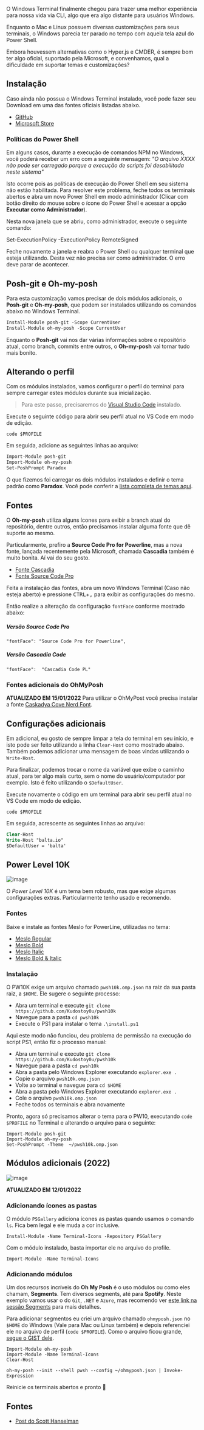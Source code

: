 O Windows Terminal finalmente chegou para trazer uma melhor experiência para nossa vida via CLI, algo que era algo distante para usuários Windows.

Enquanto o Mac e Linux possuem diversas customizações para seus terminais, o Windows parecia ter parado no tempo com aquela tela azul do Power Shell.

Embora houvessem alternativas como o Hyper.js e CMDER, é sempre bom ter algo oficial, suportado pela Microsoft, e convenhamos, qual a dificuldade em suportar temas e customizações?

## Instalação

Caso ainda não possua o Windows Terminal instalado, você pode fazer seu Download em uma das fontes oficiais listadas abaixo.

- [GitHub](https://github.com/microsoft/terminal)
- [Microsoft Store](https://www.microsoft.com/pt-br/p/windows-terminal/9n0dx20hk701?activetab=pivot:overviewtab)

### Políticas do Power Shell

Em alguns casos, durante a execução de comandos NPM no Windows, você poderá receber um erro com a seguinte mensagem: _"O arquivo XXXX não pode ser carregado porque a execução de scripts foi desabilitada neste sistema"_

Isto ocorre pois as políticas de execução do Power Shell em seu sistema não estão habilitada. Para resolver este problema, feche todos os terminais abertos e abra um novo Power Shell em modo administrador (Clicar com botão direito do mouse sobre o ícone do Power Shell e acessar a opção **Executar como Administrador**).

Nesta nova janela que se abriu, como administrador, execute o seguinte comando:

Set-ExecutionPolicy -ExecutionPolicy RemoteSigned

Feche novamente a janela e reabra o Power Shell ou qualquer terminal que esteja utilizando. Desta vez não precisa ser como administrador. O erro deve parar de acontecer.

## Posh-git e Oh-my-posh

Para esta customização vamos precisar de dois módulos adicionais, o **Posh-git** e **Oh-my-posh**, que podem ser instalados utilizando os comandos abaixo no Windows Terminal.

```ps
Install-Module posh-git -Scope CurrentUser
Install-Module oh-my-posh -Scope CurrentUser
```

Enquanto o **Posh-git** vai nos dar várias informações sobre o repositório atual, como branch, commits entre outros, o **Oh-my-posh** vai tornar tudo mais bonito.

## Alterando o perfil

Com os módulos instalados, vamos configurar o perfil do terminal para sempre carregar estes módulos durante sua inicialização.

> Para este passo, precisaremos do [Visual Studio Code](https://balta.io/blog/dotnet-instalacao-configuracao-e-primeiros-passos) instalado.

Execute o seguinte código para abrir seu perfil atual no VS Code em modo de edição.

```
code $PROFILE
```

Em seguida, adicione as seguintes linhas ao arquivo:

```ps
Import-Module posh-git
Import-Module oh-my-posh
Set-PoshPrompt Paradox
```

O que fizemos foi carregar os dois módulos instalados e definir o tema padrão como **Paradox**. Você pode conferir a [lista completa de temas aqui](https://github.com/JanDeDobbeleer/oh-my-posh).

## Fontes

O **Oh-my-posh** utiliza alguns ícones para exibir a branch atual do repositório, dentre outros, então precisamos instalar alguma fonte que dê suporte ao mesmo.

Particularmente, prefiro a **Source Code Pro for Powerline**, mas a nova fonte, lançada recentemente pela Microsoft, chamada **Cascadia** também é muito bonita. Aí vai do seu gosto.

- [Fonte Cascadia](https://github.com/microsoft/cascadia-code/releases)
- [Fonte Source Code Pro](https://github.com/powerline/fonts/tree/master/SourceCodePro)

Feita a instalação das fontes, abra um novo Windows Terminal (Caso não esteja aberto) e pressione <kbd>CTRL</kbd>+<kbd>,</kbd> para exibir as configurações do mesmo.

Então realize a alteração da configuração <code>fontFace</code> conforme mostrado abaixo:

##### Versão Source Code Pro

```
"fontFace": "Source Code Pro for Powerline",
```

##### Versão Cascadia Code

```
"fontFace":  "Cascadia Code PL"
```

### Fontes adicionais do OhMyPosh
**ATUALIZADO EM 15/01/2022**
Para utilizar o OhMyPost você precisa instalar a fonte [Caskadya Cove Nerd Font](https://www.nerdfonts.com/font-downloads).

## Configurações adicionais

Em adicional, eu gosto de sempre limpar a tela do terminal em seu início, e isto pode ser feito utilizando a linha <code>Clear-Host</code> como mostrado abaixo. Também podemos adicionar uma mensagem de boas vindas utilizando o <code>Write-Host</code>.

Para finalizar, podemos trocar o nome da variável que exibe o caminho atual, para ter algo mais curto, sem o nome do usuário/computador por exemplo. Isto é feito utilizando o <code>\$DefaultUser</code>.

Execute novamente o código em um terminal para abrir seu perfil atual no VS Code em modo de edição. 
```
code $PROFILE
```
Em seguida, acrescente as seguintes linhas ao arquivo:

```ps
Clear-Host
Write-Host "balta.io"
$DefaultUser = 'balta'
```

## Power Level 10K

![image](https://baltaio.blob.core.windows.net/static/images/articles/windows-terminal-p10k.jpg)

O *Power Level 10K*  é um tema bem robusto, mas que exige algumas configurações extras. Particularmente tenho usado e recomendo.

### Fontes
Baixe e instale as fontes Meslo for PowerLine, utilizadas no tema:

* [Meslo Regular](https://github.com/romkatv/dotfiles-public/raw/master/.local/share/fonts/NerdFonts/MesloLGS%20NF%20Regular.ttf)
* [Meslo Bold](https://github.com/romkatv/dotfiles-public/raw/master/.local/share/fonts/NerdFonts/MesloLGS%20NF%20Bold.ttf)
* [Meslo Italic](https://github.com/romkatv/dotfiles-public/raw/master/.local/share/fonts/NerdFonts/MesloLGS%20NF%20Italic.ttf)
* [Meslo Bold & Italic](https://github.com/romkatv/dotfiles-public/raw/master/.local/share/fonts/NerdFonts/MesloLGS%20NF%20Bold%20Italic.ttf)

### Instalação
O PW10K exige um arquivo chamado `pwsh10k.omp.json` na raiz da sua pasta raiz, a `$HOME`. Ele sugere o seguinte processo:

* Abra um terminal e execute `git clone https://github.com/Kudostoy0u/pwsh10k`
* Navegue para a pasta `cd pwsh10k`
* Execute o PS1 para instalar o tema `.\install.ps1`

Aqui este modo não funciou, deu problema de permissão na execução do script PS1, então fiz o processo manual:

* Abra um terminal e execute `git clone https://github.com/Kudostoy0u/pwsh10k`
* Navegue para a pasta `cd pwsh10k`
* Abra a pasta pelo Windows Explorer executando `explorer.exe .`
* Copie o arquivo `pwsh10k.omp.json`
* Volte ao terminal e navegue para `cd $HOME`
* Abra a pasta pelo Windows Explorer executando `explorer.exe .`
* Cole o arquivo `pwsh10k.omp.json`
* Feche todos os terminais e abra novamente

Pronto, agora só precisamos alterar o tema para o PW10, executando `code $PROFILE` no Terminal e alterando o arquivo para o seguinte:

```
Import-Module posh-git
Import-Module oh-my-posh
Set-PoshPrompt -Theme  ~/pwsh10k.omp.json
```

## Módulos adicionais (2022)

![image](https://baltaio.blob.core.windows.net/static/images/articles/windows-terminal-2022.png)

**ATUALIZADO EM 12/01/2022**

### Adicionando ícones as pastas
O módulo `PSGallery` adiciona ícones as pastas quando usamos o comando `ls`. Fica bem legal e ele muda a cor inclusive.

```
Install-Module -Name Terminal-Icons -Repository PSGallery
```

Com o módulo instalado, basta importar ele no arquivo do profile.

```
Import-Module -Name Terminal-Icons
```

### Adicionando módulos

Um dos recursos incríveis do **Oh My Posh** é o uso módulos ou como eles chamam, **Segments**. Tem diversos segments, até para **Spotify**. Neste exemplo vamos usar o do `Git`, `.NET` e `Azure`, mas recomendo ver [este link na sessão Segments](https://ohmyposh.dev/docs/) para mais detalhes.

Para adicionar segmentos eu criei um arquivo chamado `ohmyposh.json` no `$HOME` do Windows (Vale para Mac ou Linux também) e depois referenciei ele no arquivo de perfil (`code $PROFILE`). Como o arquivo ficou grande, [segue o GIST dele](https://gist.github.com/andrebaltieri/2772c8c4622f860f456f5bee75d57b2f).

```
Import-Module oh-my-posh
Import-Module -Name Terminal-Icons
Clear-Host

oh-my-posh --init --shell pwsh --config ~/ohmyposh.json | Invoke-Expression
```

Reinicie os terminais abertos e pronto 💜

## Fontes

- [Post do Scott Hanselman](https://www.hanselman.com/blog/HowToMakeAPrettyPromptInWindowsTerminalWithPowerlineNerdFontsCascadiaCodeWSLAndOhmyposh.aspx)
